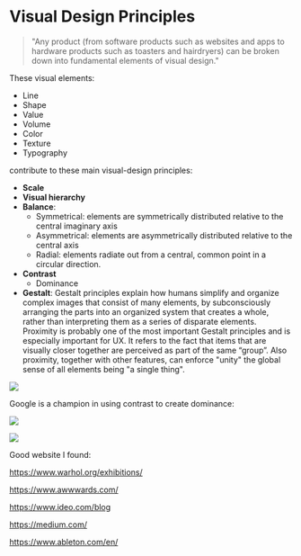 # Visual Design Principles

> "Any product (from software products such as websites and apps to hardware products such as toasters and hairdryers) can be broken down into fundamental elements of visual design."

These visual elements:

- Line
- Shape
- Value
- Volume
- Color
- Texture
- Typography

contribute to these main visual-design principles: 

- **Scale**
- **Visual hierarchy** 
- **Balance**:
	- Symmetrical: elements are symmetrically distributed relative to the central imaginary axis 
	- Asymmetrical: elements are asymmetrically distributed relative to the central axis 
	- Radial: elements radiate out from a central, common point in a circular direction. 
- **Contrast** 
	- Dominance
- **Gestalt**: Gestalt principles explain how humans simplify and organize complex images that consist of many elements, by subconsciously arranging the parts into an organized system that creates a whole, rather than interpreting them as a series of disparate elements. Proximity is probably one of the most important Gestalt principles and is especially important for UX. It refers to the fact that items that are visually closer together are perceived as part of the same “group”.  Also proximity, together with other features, can enforce "unity" the global sense of all elements being "a single thing".

![](57412a5eae09d5dc83a093b61dbf13d1.png) 

Google is a champion in using contrast to create dominance: 

![](c985ec65cac9327a5e36460f82cf7e4d.png)


![](fc7ab0a15fa872e62f38ab2c67481a6f.png)


Good website I found: 

https://www.warhol.org/exhibitions/ 

https://www.awwwards.com/

https://www.ideo.com/blog

https://medium.com/

https://www.ableton.com/en/

